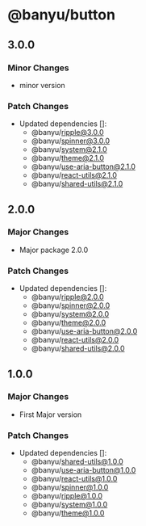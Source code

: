 # @banyu/button

## 3.0.0

### Minor Changes

- minor version

### Patch Changes

- Updated dependencies []:
  - @banyu/ripple@3.0.0
  - @banyu/spinner@3.0.0
  - @banyu/system@2.1.0
  - @banyu/theme@2.1.0
  - @banyu/use-aria-button@2.1.0
  - @banyu/react-utils@2.1.0
  - @banyu/shared-utils@2.1.0

## 2.0.0

### Major Changes

- Major package 2.0.0

### Patch Changes

- Updated dependencies []:
  - @banyu/ripple@2.0.0
  - @banyu/spinner@2.0.0
  - @banyu/system@2.0.0
  - @banyu/theme@2.0.0
  - @banyu/use-aria-button@2.0.0
  - @banyu/react-utils@2.0.0
  - @banyu/shared-utils@2.0.0

## 1.0.0

### Major Changes

- First Major version

### Patch Changes

- Updated dependencies []:
  - @banyu/shared-utils@1.0.0
  - @banyu/use-aria-button@1.0.0
  - @banyu/react-utils@1.0.0
  - @banyu/spinner@1.0.0
  - @banyu/ripple@1.0.0
  - @banyu/system@1.0.0
  - @banyu/theme@1.0.0
